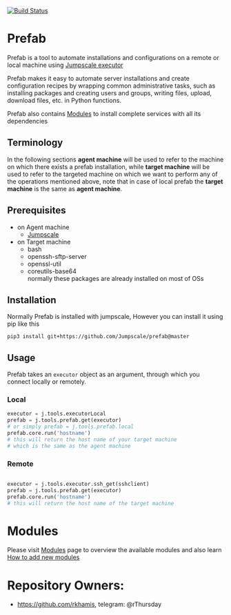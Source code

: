 [![Build Status](https://travis-ci.org/threefoldtech/jumpscale_prefab.svg?branch=development)](https://travis-ci.org/threefoldtech/jumpscale_prefab)

# Prefab

Prefab is a tool to automate installations and configurations on a remote or local machine using [Jumpscale executor](https://github.com/Jumpscale/core/tree/master/docs)


Prefab makes it easy to automate server installations and create configuration recipes by wrapping common administrative tasks, such as installing packages and creating users and groups, writing files, upload, download files, etc. in Python functions.

Prefab also contains [Modules](docs/README.md) to install complete services with all its dependencies

## Terminology
In the following sections **agent machine** will be used to refer to the machine on which there exists a prefab installation, while **target machine** will be used to refer to the targeted machine on which we want to perform any of the operations mentioned above, note that in case of local prefab the **target machine** is the same as **agent machine**.

## Prerequisites
- on Agent machine
    - [Jumpscale](https://github.com/Jumpscale/core)
- on Target machine
    - bash
    - openssh-sftp-server
    - openssl-util
    - coreutils-base64  
    normally these packages are already installed on most of OSs


## Installation

Normally Prefab is installed with jumpscale, However you can install it using pip like this

```
pip3 install git+https://github.com/Jumpscale/prefab@master
```
## Usage

Prefab takes an `executor` object as an argument, through which you connect locally or remotely.

### Local

```python
executor = j.tools.executorLocal
prefab = j.tools.prefab.get(executor)
# or simply prefab = j.tools.prefab.local
prefab.core.run('hostname')
# this will return the host name of your target machine
# which is the same as the agent machine
```

### Remote

```python

executor = j.tools.executor.ssh_get(sshclient)
prefab = j.tools.prefab.get(executor)
prefab.core.run('hostname')
# this will return the host name of the target machine
```

# Modules
Please visit [Modules](docs/README.md) page to overview the available modules and also learn [How to add new modules](modules/README.md)

# Repository Owners:
- https://github.com/rkhamis, telegram: @rThursday
